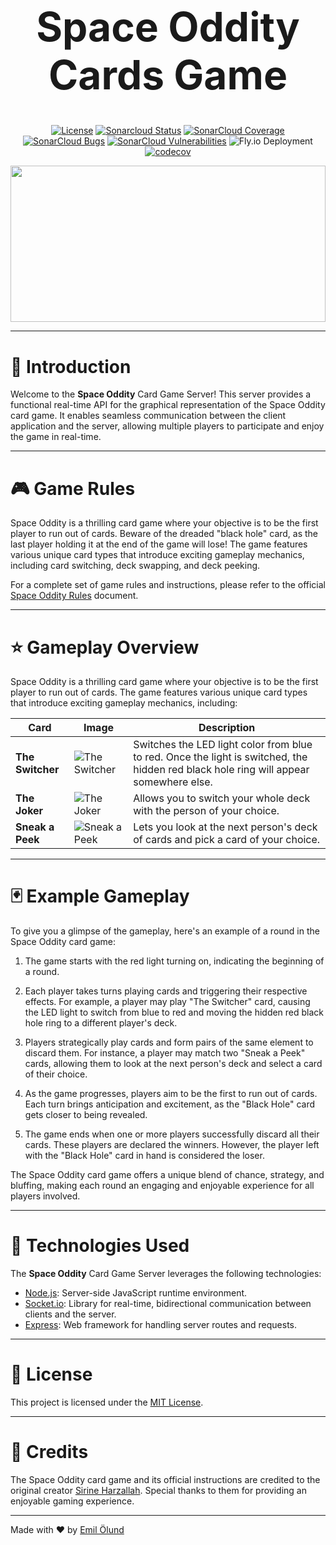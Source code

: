 <div align="center">
<h1 style="font-size: 4rem;">Space Oddity Cards Game</h1>

[![License](https://img.shields.io/badge/license-MIT-blue.svg)](https://opensource.org/licenses/MIT)
[![Sonarcloud Status](https://sonarcloud.io/api/project_badges/measure?project=emilohlund-git_space-oddity-server&metric=alert_status)](https://sonarcloud.io/dashboard?id=emilohlund-git_space-oddity-server)
[![SonarCloud Coverage](https://sonarcloud.io/api/project_badges/measure?project=emilohlund-git_space-oddity-server&metric=coverage)](https://sonarcloud.io/component_measures/metric/coverage/list?id=emilohlund-git_space-oddity-server)
[![SonarCloud Bugs](https://sonarcloud.io/api/project_badges/measure?project=emilohlund-git_space-oddity-server&metric=bugs)](https://sonarcloud.io/component_measures/metric/reliability_rating/list?id=emilohlund-git_space-oddity-server)
[![SonarCloud Vulnerabilities](https://sonarcloud.io/api/project_badges/measure?project=emilohlund-git_space-oddity-server&metric=vulnerabilities)](https://sonarcloud.io/component_measures/metric/security_rating/list?id=emilohlund-git_space-oddity-server)
![Fly.io Deployment](https://img.shields.io/github/actions/workflow/status/emilohlund-git/space-oddity-server/fly.yml?label=fly.io&labelColor=%23800080&color=%23FFF)
[![codecov](https://codecov.io/gh/emilohlund-git/space-oddity-server/branch/main/graph/badge.svg?token=09SD0O77RV)](https://codecov.io/gh/emilohlund-git/space-oddity-server)

</div>

<img src="./white-bh.png" style="height: 250px; width: 100%; object-fit: cover"/>
<hr/>

# 🚀 Introduction

Welcome to the **Space Oddity** Card Game Server! This server provides a functional real-time API for the graphical representation of the Space Oddity card game. It enables seamless communication between the client application and the server, allowing multiple players to participate and enjoy the game in real-time.

<hr/>

# 🎮 Game Rules

Space Oddity is a thrilling card game where your objective is to be the first player to run out of cards. Beware of the dreaded "black hole" card, as the last player holding it at the end of the game will lose! The game features various unique card types that introduce exciting gameplay mechanics, including card switching, deck swapping, and deck peeking.

For a complete set of game rules and instructions, please refer to the official [Space Oddity Rules](https://your-rules-url.com) document.

<hr/>

# ⭐️ Gameplay Overview

Space Oddity is a thrilling card game where your objective is to be the first player to run out of cards. The game features various unique card types that introduce exciting gameplay mechanics, including:

| Card             | Image                                                                                                                              | Description                                                                                                                           |
| ---------------- | ---------------------------------------------------------------------------------------------------------------------------------- | ------------------------------------------------------------------------------------------------------------------------------------- |
| **The Switcher** | ![The Switcher](https://sirine.fly.dev/api/files/3o8j8h3187un9r9/an9k6nb64ieufaj/9xhWCG51Xj6_sal31X3hTh.jpg?token=&thumb=250x250)  | Switches the LED light color from blue to red. Once the light is switched, the hidden red black hole ring will appear somewhere else. |
| **The Joker**    | ![The Joker](https://sirine.fly.dev/api/files/3o8j8h3187un9r9/an9k6nb64ieufaj/8ikTmGd6Wnf_vASzAIoHYP.jpg?token=&thumb=250x250)     | Allows you to switch your whole deck with the person of your choice.                                                                  |
| **Sneak a Peek** | ![Sneak a Peek](https://sirine.fly.dev/api/files/3o8j8h3187un9r9/an9k6nb64ieufaj/10p3ace2WSqi_UzhJ83SQek.jpg?token=&thumb=250x250) | Lets you look at the next person's deck of cards and pick a card of your choice.                                                      |

<hr/>

# 🃏 Example Gameplay

To give you a glimpse of the gameplay, here's an example of a round in the Space Oddity card game:

1. The game starts with the red light turning on, indicating the beginning of a round.

2. Each player takes turns playing cards and triggering their respective effects. For example, a player may play "The Switcher" card, causing the LED light to switch from blue to red and moving the hidden red black hole ring to a different player's deck.

3. Players strategically play cards and form pairs of the same element to discard them. For instance, a player may match two "Sneak a Peek" cards, allowing them to look at the next person's deck and select a card of their choice.

4. As the game progresses, players aim to be the first to run out of cards. Each turn brings anticipation and excitement, as the "Black Hole" card gets closer to being revealed.

5. The game ends when one or more players successfully discard all their cards. These players are declared the winners. However, the player left with the "Black Hole" card in hand is considered the loser.

The Space Oddity card game offers a unique blend of chance, strategy, and bluffing, making each round an engaging and enjoyable experience for all players involved.

<hr/>

# 🔧 Technologies Used

The **Space Oddity** Card Game Server leverages the following technologies:

- [Node.js](): Server-side JavaScript runtime environment.
- [Socket.io](): Library for real-time, bidirectional communication between clients and the server.
- [Express](): Web framework for handling server routes and requests.
<hr/>

# 📄 License

This project is licensed under the [MIT License](https://opensource.org/licenses/MIT).

<hr/>

# 🙌 Credits

The Space Oddity card game and its official instructions are credited to the original creator [Sirine Harzallah](https://sirine.online). Special thanks to them for providing an enjoyable gaming experience.

<hr/>

Made with ❤️ by [Emil Ölund](https://emilohlund.dev)
